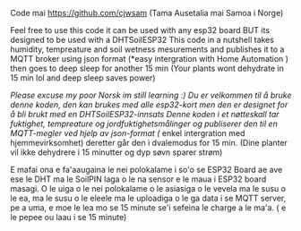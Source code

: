  Code mai https://github.com/cjwsam  (Tama Ausetalia mai Samoa i Norge)

  Feel free to use this code it can be used with any esp32 board BUT its designed to be used with a DHTSoilESP32 
  This code in a nutshell takes humidity, tempreature and soil wetness mesurements
  and publishes it to a MQTT broker using json format (*easy intergration with Home Automation )
  then goes to deep sleep for another 15 min (Your plants wont dehydrate in 15 min lol and deep sleep saves power) 

  *Please excuse my poor Norsk im still learning :)
  Du er velkommen til å bruke denne koden, den kan brukes med alle esp32-kort men den er designet for å bli brukt 
  med en DHTSoilESP32-innsats
  Denne koden i et nøtteskall tar fuktighet, tempreature og jordfuktighetsmålinger og publiserer den til en 
  MQTT-megler ved hjelp av json-format (* enkel intergration med hjemmevirksomhet)
  deretter går den i dvalemodus for 15 min. 
  (Dine planter vil ikke dehydrere i 15 minutter og dyp søvn sparer strøm)

  E mafai ona e fa'aaugaina le nei polokalame i so'o se ESP32 Board ae ave ese le DHT 
  ma le SoilPIN laga o le na sensor e le maua i ESP32 board masagi. 
  O le uiga o le nei polokalame o le asiasiga o le vevela ma le susu o le ea, ma le susu o le eleele 
  ma le uploadiga o le ga data i se MQTT server, pe a uma, e moe le lea mo se 15 minute
  se'i sefeina le charge a le ma'a. ( e le pepee ou laau i se 15 minute) 

